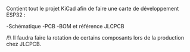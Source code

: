 Contient tout le projet KiCad afin de faire une carte de développement ESP32 :

-Schématique
-PCB
-BOM et référence JLCPCB

/!\ Il faudra faire la rotation de certains composants lors de la production chez JLCPCB.
